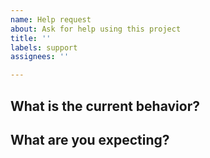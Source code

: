 ```yaml
---
name: Help request
about: Ask for help using this project
title: ''
labels: support
assignees: ''

---
```


<!-- Including screen shots is helpful! They can be pasted or dragged into the text editor. -->

What is the current behavior?
-----------------------------

What are you expecting?
-------------------------
